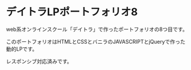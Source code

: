 # デイトラLPポートフォリオ8

web系オンラインスクール「デイトラ」で作ったポートフォリオの8つ目です。

このポートフォリオはHTMLとCSSとバニラのJAVASCRIPTとjQueryで作った動的LPです。

レスポンシブ対応済みです。
